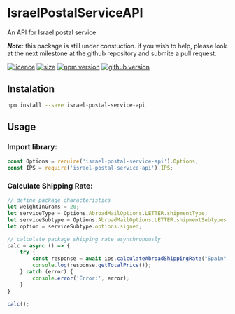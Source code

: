 # IsraelPostalServiceAPI
An API for Israel postal service

***Note:*** this package is still under constuction.
if you wish to help, please look at the next milestone at the github repository and submite a pull request.

[![licence](https://img.shields.io/github/license/mashape/apistatus.svg)](https://github.com/bennymeg/IsraelPostalServiceAPI/blob/master/LICENSE)
[![size](https://img.shields.io/bundlephobia/min/react.svg)](https://github.com/bennymeg/IsraelPostalServiceAPI)
[![npm version](https://img.shields.io/npm/v/:package.svg)](https://www.npmjs.com/package/israel-postal-service-api)
[![github version](https://img.shields.io/github/package-json/v/badges/shields.svg)](https://github.com/bennymeg/IsraelPostalServiceAPI)


## Instalation
```bash
npm install --save israel-postal-service-api
```
## Usage

### Import library:
```javascript
const Options = require('israel-postal-service-api').Options;
const IPS = require('israel-postal-service-api').IPS;
```

### Calculate Shipping Rate:
```javascript
// define package characteristics
let weightInGrams = 20;
let serviceType = Options.AbroadMailOptions.LETTER.shipmentType;
let serviceSubtype = Options.AbroadMailOptions.LETTER.shipmentSubtypes.regular;
let option = serviceSubtype.options.signed;

// calculate package shipping rate asynchronously
calc = async () => {
    try {
        const response = await ips.calculateAbroadShippingRate("Spain", weightInGrams, serviceType, serviceSubtype, option);
        console.log(response.getTotalPrice());
    } catch (error) {
        console.error('Error:', error);
    }
}

calc();
```